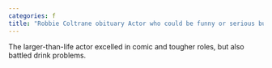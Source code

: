 ```yaml
---
categories: f
title: "Robbie Coltrane obituary Actor who could be funny or serious but always compelling"
---
```

The larger-than-life actor excelled in comic and tougher roles, but also battled drink problems.